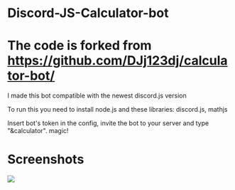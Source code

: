 # Discord-JS-Calculator-bot
# The code is forked from https://github.com/DJj123dj/calculator-bot/
I made this bot compatible with the newest discord.js version

To run this you need to install node.js and these libraries: discord.js, mathjs

Insert bot's token in the config, invite the bot to your server and type "&calculator". magic!


# Screenshots
![](https://imgur.com/a/blVp2LA)
